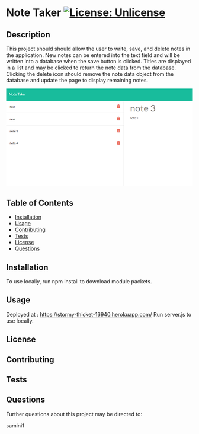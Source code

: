 
# Note Taker [![License: Unlicense](https://img.shields.io/badge/license-Unlicense-blue.svg)](http://unlicense.org/)

## Description

This project should should allow the user to write, save, and delete notes in the application. New notes can be entered into the text field and will be written into a database when the save button is clicked. Titles are displayed in a list and may be clicked to return the note data from the database. Clicking the delete icon should remove the note data object from the database and update the page to display remaining notes.



![Note Taker deployed app screenshot](Untitled.png)
          
          
## Table of Contents

* [Installation](#installation)
* [Usage](#usage)
* [Contributing](#contributing)
* [Tests](#tests)
* [License](#license)
* [Questions](#questions)


## Installation

To use locally, run npm install to download module packets.

## Usage

Deployed at : https://stormy-thicket-16940.herokuapp.com/
Run server.js to use locally.

## License



## Contributing



## Tests


## Questions

Further questions about this project may be directed to:

samini1

